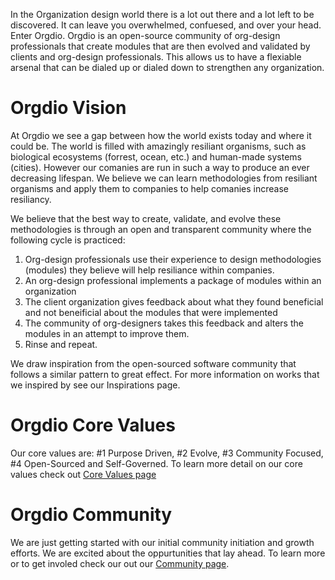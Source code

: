 <!-- TITLE: Orgdio -->

In the Organization design world there is a lot out there and a lot left to be discovered.  It can leave you overwhelmed, confuesed, and over your head.  Enter Orgdio. Orgdio is an open-source community of org-design professionals that create modules that are then evolved and validated by clients and org-design professionals.  This allows us to have a flexiable arsenal that can be dialed up or dialed down to strengthen any organization.

# Orgdio Vision
At Orgdio we see a gap between how the world exists today and where it could be.  The world is filled with amazingly resiliant organisms, such as biological ecosystems (forrest, ocean, etc.) and human-made systems (cities).  However our comanies are run in such a way to produce an ever decreasing lifespan.  We believe we can learn methodologies from resiliant organisms and apply them to companies to help comanies increase resiliancy.

We believe that the best way to create, validate, and evolve these methodologies is through an open and transparent community where the following cycle is practiced:
1) Org-design professionals use their experience to design methodologies (modules) they believe will help resiliance within companies.
2) An org-design professional implements a package of modules within an organization
3) The client organization gives feedback about what they found beneficial and not beneificial about the modules that were implemented
4) The community of org-designers takes this feedback and alters the modules in an attempt to improve them.
5) Rinse and repeat.

We draw inspiration from the open-sourced software community that follows a similar pattern to great effect.  For more information on works that we inspired by see our Inspirations page.
# Orgdio Core Values
Our core values are: #1 Purpose Driven, #2 Evolve, #3 Community Focused, #4 Open-Sourced and Self-Governed.  To learn more detail on our core values check out [Core Values page](http://orgd.io/orgdio-core-values)

# Orgdio Community
We are just getting started with our initial community initiation and growth efforts.  We are excited about the oppurtunities that lay ahead.  To learn more or to get involed check our out our [Community page](http://orgd.io/community-member-page).
